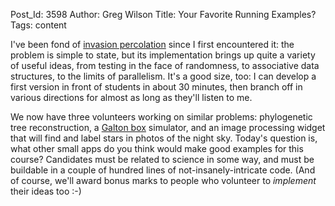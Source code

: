 Post_Id: 3598
Author: Greg Wilson
Title: Your Favorite Running Examples?
Tags: content

<p>I've been fond of <a href="{{root_path}}/4_0/invperc/">invasion percolation</a> since I first encountered it: the problem is simple to state, but its implementation brings up quite a variety of useful ideas, from testing in the face of randomness, to associative data structures, to the limits of parallelism.  It's a good size, too: I can develop a first version in front of students in about 30 minutes, then branch off in various directions for almost as long as they'll listen to me.</p>
<p>We now have three volunteers working on similar problems: phylogenetic tree reconstruction, a <a href="http://en.wikipedia.org/wiki/Bean_machine">Galton box</a> simulator, and an image processing widget that will find and label stars in photos of the night sky. Today's question is, what other small apps do you think would make good examples for this course? Candidates must be related to science in some way, and must be buildable in a couple of hundred lines of not-insanely-intricate code. (And of course, we'll award bonus marks to people who volunteer to <em>implement</em> their ideas too :-)</p>
